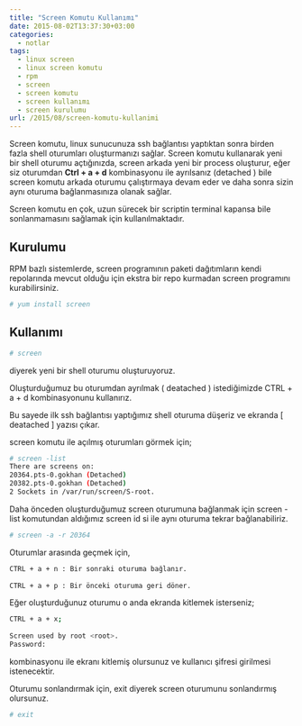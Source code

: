 ```yaml
---
title: "Screen Komutu Kullanımı"
date: 2015-08-02T13:37:30+03:00
categories:
  - notlar
tags:
  - linux screen
  - linux screen komutu
  - rpm
  - screen
  - screen komutu
  - screen kullanımı
  - screen kurulumu
url: /2015/08/screen-komutu-kullanimi
---
```

Screen komutu, linux sunucunuza ssh bağlantısı yaptıktan sonra birden fazla shell oturumları oluşturmanızı sağlar. Screen komutu kullanarak yeni bir shell oturumu açtığınızda, screen arkada yeni bir process oluşturur, eğer siz oturumdan **Ctrl + a + d** kombinasyonu ile  ayrılsanız (detached ) bile screen komutu arkada oturumu çalıştırmaya devam eder ve daha sonra sizin aynı oturuma bağlanmasınıza olanak sağlar.

Screen komutu en çok, uzun sürecek bir scriptin terminal kapansa bile sonlanmamasını sağlamak için kullanılmaktadır.

## Kurulumu

RPM bazlı sistemlerde, screen programının paketi dağıtımların kendi repolarında mevcut olduğu için ekstra bir repo kurmadan screen programını kurabilirsiniz.

```sh
# yum install screen
```

## Kullanımı

```sh
# screen
```

diyerek yeni bir shell oturumu oluşturuyoruz.

Oluşturduğumuz bu oturumdan ayrılmak ( deatached ) istediğimizde CTRL + a + d kombinasyonunu kullanırız.

Bu sayede ilk ssh bağlantısı yaptığımız shell oturuma düşeriz ve ekranda [ deatached ] yazısı çıkar.

screen komutu ile açılmış oturumları görmek için;

```sh
# screen -list
There are screens on:
20364.pts-0.gokhan (Detached)
20382.pts-0.gokhan (Detached)
2 Sockets in /var/run/screen/S-root.
```

Daha önceden oluşturduğumuz screen oturumuna bağlanmak için screen -list komutundan aldığımız screen id si ile aynı oturuma tekrar bağlanabiliriz.

```sh
# screen -a -r 20364
```

Oturumlar arasında geçmek için,

```sh
CTRL + a + n : Bir sonraki oturuma bağlanır.
 
CTRL + a + p : Bir önceki oturuma geri döner.
```
Eğer oluşturduğunuz oturumu o anda ekranda kitlemek isterseniz;

```sh
CTRL + a + x;
 
Screen used by root <root>.
Password:
```
kombinasyonu ile ekranı kitlemiş olursunuz ve kullanıcı şifresi girilmesi istenecektir.

Oturumu sonlandırmak için, exit diyerek screen oturumunu sonlandırmış olursunuz.

```sh
# exit
```
